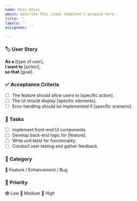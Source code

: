 ```yaml
---
name: User Story
about: Describe this issue template's purpose here.
title: ''
labels: ''
assignees: ''

---
```


### 🏷️ **User Story**
**As a** [type of user],  
**I want to** [action],  
**so that** [goal].

### ✅ **Acceptance Criteria**
- [ ] The feature should allow users to [specific action].
- [ ] The UI should display [specific elements].
- [ ] Error handling should be implemented if [specific scenario].

### 📌 **Tasks**
- [ ] Implement front-end UI components.
- [ ] Develop back-end logic for [feature].
- [ ] Write unit tests for functionality.
- [ ] Conduct user testing and gather feedback.

### 📂 **Category**
🔹 Feature / Enhancement / Bug

### 🎯 **Priority**
🟢 Low 🔵 Medium 🔴 High

